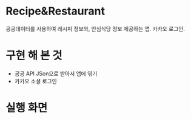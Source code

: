 # Recipe&Restaurant
공공데이터를 사용하여 레시피 정보와, 안심식당 정보 제공하는 앱. 카카오 로그인.

# 구현 해 본 것
- 공공 API JSon으로 받아서 앱에 엮기
- 카카오 소셜 로그인 

# 실행 화면

